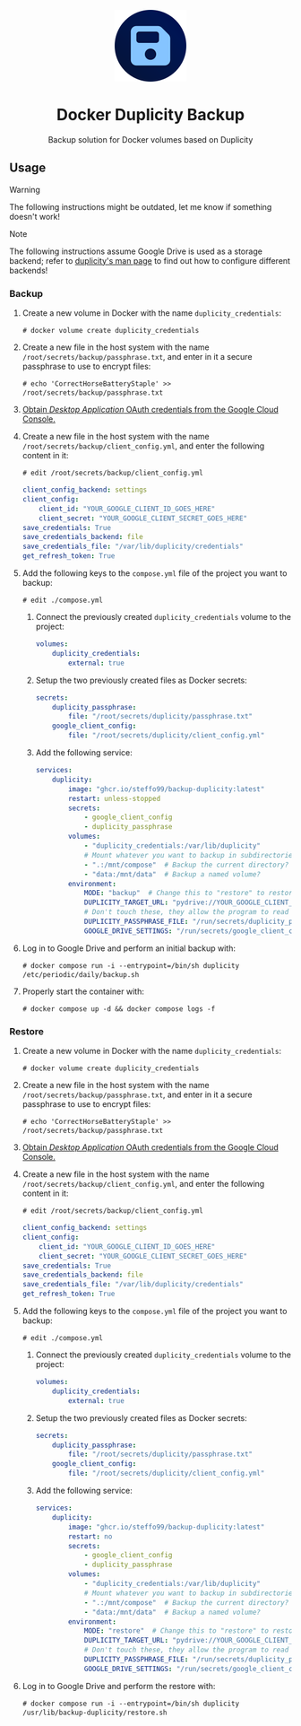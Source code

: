 <div align="center">

![](.media/icon-128x128_round.png)

# Docker Duplicity Backup

Backup solution for Docker volumes based on Duplicity   

</div>

## Usage

> [!WARNING] 
> The following instructions might be outdated, let me know if something doesn't work!

> [!NOTE]
> The following instructions assume Google Drive is used as a storage backend; refer to [duplicity's man page](https://duplicity.us/stable/duplicity.1.html) to find out how to configure different backends!

### Backup

1. Create a new volume in Docker with the name `duplicity_credentials`:

    ```console
    # docker volume create duplicity_credentials
    ```

2. Create a new file in the host system with the name `/root/secrets/backup/passphrase.txt`, and enter in it a secure passphrase to use to encrypt files:

    ```console
    # echo 'CorrectHorseBatteryStaple' >> /root/secrets/backup/passphrase.txt
    ```

3. [Obtain *Desktop Application* OAuth credentials from the Google Cloud Console.](https://console.cloud.google.com/apis/credentials)

4. Create a new file in the host system with the name `/root/secrets/backup/client_config.yml`, and enter the following content in it:

    ```console
    # edit /root/secrets/backup/client_config.yml
    ```

    ```yml
    client_config_backend: settings
    client_config:
        client_id: "YOUR_GOOGLE_CLIENT_ID_GOES_HERE"
        client_secret: "YOUR_GOOGLE_CLIENT_SECRET_GOES_HERE"
    save_credentials: True
    save_credentials_backend: file
    save_credentials_file: "/var/lib/duplicity/credentials"
    get_refresh_token: True
    ```

5. Add the following keys to the `compose.yml` file of the project you want to backup:

    ```console
    # edit ./compose.yml
    ```

    1. Connect the previously created `duplicity_credentials` volume to the project:

        ```yml
        volumes:
            duplicity_credentials:
                external: true
        ```

    2. Setup the two previously created files as Docker secrets:

        ```yml
        secrets:
            duplicity_passphrase:
                file: "/root/secrets/duplicity/passphrase.txt"
            google_client_config:
                file: "/root/secrets/duplicity/client_config.yml"
        ```

    3. Add the following service:

        ```yml
        services:
            duplicity:
                image: "ghcr.io/steffo99/backup-duplicity:latest"
                restart: unless-stopped
                secrets:
                    - google_client_config
                    - duplicity_passphrase
                volumes:
                    - "duplicity_credentials:/var/lib/duplicity" 
                    # Mount whatever you want to backup in subdirectories of /mnt
                    - ".:/mnt/compose"  # Backup the current directory?
                    - "data:/mnt/data"  # Backup a named volume?
                environment:
                    MODE: "backup"  # Change this to "restore" to restore the latest backup
                    DUPLICITY_TARGET_URL: "pydrive://YOUR_GOOGLE_CLIENT_ID_GOES_HERE/Duplicity/this"  # Change this to the Drive directory you want to backup files to https://man.archlinux.org/man/duplicity.1.en#URL_FORMAT
                    # Don't touch these, they allow the program to read the secrets
                    DUPLICITY_PASSPHRASE_FILE: "/run/secrets/duplicity_passphrase"
                    GOOGLE_DRIVE_SETTINGS: "/run/secrets/google_client_config"
        ```

6. Log in to Google Drive and perform an initial backup with:

    ```console
    # docker compose run -i --entrypoint=/bin/sh duplicity /etc/periodic/daily/backup.sh
    ```

7. Properly start the container with:

    ```console
    # docker compose up -d && docker compose logs -f
    ```

### Restore

1. Create a new volume in Docker with the name `duplicity_credentials`:

    ```console
    # docker volume create duplicity_credentials
    ```

2. Create a new file in the host system with the name `/root/secrets/backup/passphrase.txt`, and enter in it a secure passphrase to use to encrypt files:

    ```console
    # echo 'CorrectHorseBatteryStaple' >> /root/secrets/backup/passphrase.txt
    ```

3. [Obtain *Desktop Application* OAuth credentials from the Google Cloud Console.](https://console.cloud.google.com/apis/credentials)

4. Create a new file in the host system with the name `/root/secrets/backup/client_config.yml`, and enter the following content in it:

    ```console
    # edit /root/secrets/backup/client_config.yml
    ```

    ```yml
    client_config_backend: settings
    client_config:
        client_id: "YOUR_GOOGLE_CLIENT_ID_GOES_HERE"
        client_secret: "YOUR_GOOGLE_CLIENT_SECRET_GOES_HERE"
    save_credentials: True
    save_credentials_backend: file
    save_credentials_file: "/var/lib/duplicity/credentials"
    get_refresh_token: True
    ```

5. Add the following keys to the `compose.yml` file of the project you want to backup:

    ```console
    # edit ./compose.yml
    ```

    1. Connect the previously created `duplicity_credentials` volume to the project:

        ```yml
        volumes:
            duplicity_credentials:
                external: true
        ```

    2. Setup the two previously created files as Docker secrets:

        ```yml
        secrets:
            duplicity_passphrase:
                file: "/root/secrets/duplicity/passphrase.txt"
            google_client_config:
                file: "/root/secrets/duplicity/client_config.yml"
        ```

    3. Add the following service:

        ```yml
        services:
            duplicity:
                image: "ghcr.io/steffo99/backup-duplicity:latest"
                restart: no
                secrets:
                    - google_client_config
                    - duplicity_passphrase
                volumes:
                    - "duplicity_credentials:/var/lib/duplicity" 
                    # Mount whatever you want to backup in subdirectories of /mnt
                    - ".:/mnt/compose"  # Backup the current directory?
                    - "data:/mnt/data"  # Backup a named volume?
                environment:
                    MODE: "restore"  # Change this to "restore" to restore the latest backup
                    DUPLICITY_TARGET_URL: "pydrive://YOUR_GOOGLE_CLIENT_ID_GOES_HERE/Duplicity/this"  # Change this to the Drive directory you want to backup files to https://man.archlinux.org/man/duplicity.1.en#URL_FORMAT
                    # Don't touch these, they allow the program to read the secrets
                    DUPLICITY_PASSPHRASE_FILE: "/run/secrets/duplicity_passphrase"
                    GOOGLE_DRIVE_SETTINGS: "/run/secrets/google_client_config"
        ```

6. Log in to Google Drive and perform the restore with:

    ```console
    # docker compose run -i --entrypoint=/bin/sh duplicity /usr/lib/backup-duplicity/restore.sh
    ```
